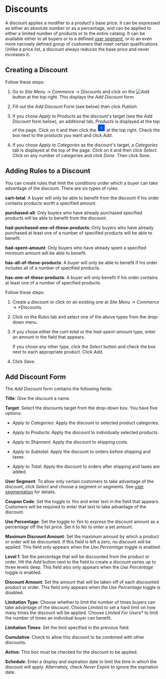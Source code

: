 # Discounts

A discount applies a modifier to a product's base price. It can be expressed as
either an absolute number or as a percentage, and can be applied to either
a limited number of products or to the entire catalog. It can be available
either to all buyers or to a defined 
[user segment](web/liferay-emporio/documentation/-/knowledge_base/1-0/user-segmentation),
or to an even more narrowly defined group of customers that meet certain
qualifications. Unlike a price list, a discount always reduces the base price
and never increases it.

## Creating a Discount

Follow these steps:

1.  Go to *Site Menu* &rarr; *Commerce* &rarr; *Discounts* and click on the
    ![Add](../images/icon-add.png) button at the top right. This displays the
    *Add Discount* form.

2.  Fill out the *Add Discount* Form (see below) then click *Publish*.

3.  If you chose *Apply to Products* as the discount's target (see the *Add
    Discount* form below), an additional tab, *Products* is displayed at the top
    of the page. Click on it and then click the ![Add](../../images/icon-add.png)
    at the top right. Check the box next to the products you want and click
    *Add*.

4.  If you chose *Apply to Categories* as the discount's target, a *Categories*
    tab is displayed at the top of the page. Click on it and then click
    *Select*. Click on any number of categories and click *Done*. Then click
    *Save*.

## Adding Rules to a Discount

You can create rules that limit the conditions under which a buyer can take
advantage of the discount. There are six types of rules:

**cart-total**: A buyer will only be able to benefit from the discount if his
order contains products worth a specified amount.

**purchased-all**: Only buyers who have already purchased specified products
will be able to benefit from the discount.

**had-purchased-one-of-these-products**: Only buyers who have already purchased
at least one of a number of specified products will be able to benefit.

**had-spent-amount**: Only buyers who have already spent a specified minimum
amount will be able to benefit.

**has-all-of-these-products**: A buyer will only be able to benefit if his order
includes all of a number of specified products.

**has-one-of-these-products**: A buyer will only benefit if his order contains
at least one of a number of specified products.

Follow these steps:

1.  Create a discount or click on an existing one at *Site Menu* &rarr;
    *Commerce* &rarr; *Discounts.

2.  Click on the *Rules* tab and select one of the above types from the
    drop-down menu.

3.  If you chose either the *cart-total* or the *had-spent-amount* type, enter
    an amount in the field that appears.

    If you chose any other type, click the *Select* button and check the box
    next to each appropriate product. Click *Add*.

5.  Click *Save*.

## Add Discount Form

The *Add Discount* form contains the following fields:

**Title**: Give the discount a name.

**Target**: Select the discounts target from the drop-down box. You have five
options:

- *Apply to Categories*: Apply the discount to selected product categories.

- *Apply to Products*: Apply the discount to individually selected products.

- *Apply to Shipment*: Apply the discount to shipping costs.

- *Apply to Subtotal*: Apply the discount to orders before shipping and taxes.

- *Apply to Total*: Apply the discount to orders after shipping and taxes are
added.

**User Segment**: To allow only certain customers to take advantage of the
discount, click *Select* and choose a segment or segments. See 
[user segmentation](web/liferay-emporio/documentation/-/knowledge_base/7-1/user-segmentation)
for details.

**Coupon Code**: Set the toggle to *Yes* and enter text in the field that
appears. Customers will be required to enter that text to take advantage of the
discount.

**Use Percentage**: Set the toggle to *Yes* to express the discount amount as
a percentage off the list price. Set it to *No* to enter a set amount.

**Maximum Discount Amount**: Set the maximum amount by which a product or order
will be discounted. If this field is left a zero, no discount will be applied.
This field only appears when the *Use Percentage* toggle is enabled.

**Level 1**: Set the percentage that will be discounted from the product or
order. Hit the *Add* button next to the field to create a discount series up to
three levels deep. This field also only appears when the *Use Percentage* toggle
is enabled.

**Discount Amount**: Set the amount that will be taken off of each discounted
product or order. This field only appears when the *Use Percentage* toggle is
disabled.

**Limitation Type**: Choose whether to limit the number of times buyers can take
advantage of the discount. Choose *Limited* to set a hard limit on how many
times the discount will be applied. Choose *Limited For Users** to limit the
number of times an individual buyer can benefit.

**Limitation Times**: Set the limit specified in the previous field.

**Cumulative**: Check to allow this discount to be combined with other
discounts.

**Active**: This box must be checked for the discount to be applied.

**Schedule**: Enter a display and expiration date to limit the time in which the
discount will apply. Alternately, check *Never Expire* to ignore the expiration
date.
